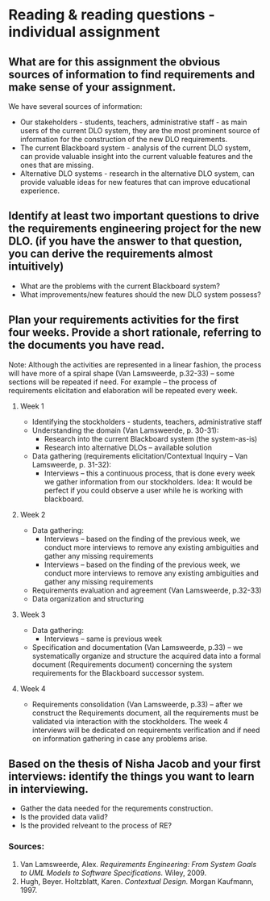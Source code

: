 # Reading & reading questions - individual assignment

## What are for this assignment the obvious sources of information to find requirements and make sense of your assignment.

We have several sources of information:
-	Our stakeholders - students, teachers, administrative staff - as main users of the current DLO system, they are the most prominent source of information for the construction of the new DLO requirements.
-	The current Blackboard system - analysis of the current DLO system, can provide valuable insight into the current valuable features and the ones that are missing.
-	Alternative DLO systems - research in the alternative DLO system, can provide valuable ideas for new features that can improve educational experience.

## Identify at least two important questions to drive the requirements engineering project for the new DLO. (if you have the answer to that question, you can derive the requirements almost intuitively) 

-	What are the problems with the current Blackboard system?
-	What improvements/new features should the new DLO system possess?

## Plan your requirements activities for the first four weeks. Provide a short rationale, referring to the documents you have read. 

Note: Although the activities are represented in a linear fashion, the process will have more of a spiral shape (Van Lamsweerde, p.32-33) – some sections will be repeated if need. For example – the process of requirements elicitation and elaboration will be repeated every week.

1. Week 1
	- Identifying the stockholders - students, teachers, administrative staff
	- Understanding the domain (Van Lamsweerde, p. 30-31):
		* Research into the current Blackboard system (the system-as-is)
		* Research into alternative DLOs – available solution
	- Data gathering (requirements elicitation/Contextual Inquiry – Van Lamsweerde, p. 31-32):
		* Interviews – this a continuous process, that is done every week we gather information from our stockholders. Idea: It would be perfect if you could observe a user while he is working with blackboard.

2. Week 2
	- Data gathering:
		* Interviews – based on the finding of the previous week, we conduct more interviews to remove any existing ambiguities and gather any missing requirements
		* Interviews – based on the finding of the previous week, we conduct more interviews to remove any existing ambiguities and gather any missing requirements
	- Requirements evaluation and agreement (Van Lamsweerde, p.32-33)
	- Data organization and structuring
3. Week 3
	- Data gathering:
		* Interviews – same is previous week
	- Specification and documentation (Van Lamsweerde, p.33) – we systematically organize and structure the acquired data into a formal document (Requirements document) concerning the system requirements for the Blackboard successor system.
4. Week 4
	- Requirements consolidation (Van Lamsweerde, p.33) – after we construct the Requirements document, all the requirements must be validated via interaction with the stockholders. The week 4 interviews will be dedicated on requirements verification and if need on information gathering in case any problems arise.


## Based on the thesis of Nisha Jacob and your first interviews: identify the things you want to learn in interviewing.
- Gather the data needed for the requrements construction.
- Is the provided data valid?
- Is the provided relveant to the process of RE?

### Sources:
1. Van Lamsweerde, Alex. *Requirements Engineering: From System Goals to UML Models to Software Specifications.* Wiley, 2009.
2. Hugh, Beyer. Holtzblatt, Karen. *Contextual Design.* Morgan Kaufmann, 1997.
